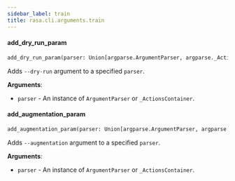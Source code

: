 ```yaml
---
sidebar_label: train
title: rasa.cli.arguments.train
---
```


#### add\_dry\_run\_param

```python
add_dry_run_param(parser: Union[argparse.ArgumentParser, argparse._ActionsContainer]) -> None
```

Adds `--dry-run` argument to a specified `parser`.

**Arguments**:

- `parser` - An instance of `ArgumentParser` or `_ActionsContainer`.

#### add\_augmentation\_param

```python
add_augmentation_param(parser: Union[argparse.ArgumentParser, argparse._ActionsContainer])
```

Adds `--augmentation` argument to a specified `parser`.

**Arguments**:

- `parser` - An instance of `ArgumentParser` or `_ActionsContainer`.


